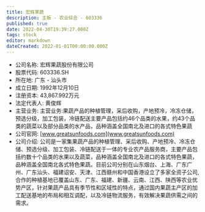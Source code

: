 ```yaml
---
title: 宏辉果蔬
description: 主板 - 农业综合 - 603336
published: true
date: 2022-04-30T19:39:27.000Z
tags: stock
editor: markdown
dateCreated: 2022-01-01T00:00:00.000Z
---
```


- 公司名称: 宏辉果蔬股份有限公司
- 股票代码: 603336.SH
- 所在地: 广东 - 汕头市
- 成立日期: 1992年12月10日
- 注册资本: 43,867.992万元
- 法定代表人: 黄俊辉
- 主营业务: 主营业务:果蔬产品的种植管理，采后收购，产地预冷，冷冻仓储，预选分级，加工包装，冷链配送主要产品包括约46个品类的水果，约43个品类的蔬菜以及部分品类的水产品，品种涵盖全国南北及进口的各式特色果蔬
- 公司官网: [www.greatsunfoods.com](www.greatsunfoods.com)
- 公司介绍: 公司是一家集果蔬产品的种植管理、采后收购、产地预冷、冷冻仓储、预选分级、加工包装、冷链配送于一体的专业农产品服务商，主要产品包括约数十个品类的水果以及蔬菜，品种涵盖全国南北及进口的各式特色果蔬，品种涵盖全国南北各式特色果蔬。目前公司分别在山东烟台、上海、广东广州、广东汕头、福建诏安、天津、江西赣州和中国香港设立了多家全资子公司,合作的种植基地已覆盖山东、广东、福建、新疆、云南、江西、陕西等农业优势产区，针对果蔬产品具有季节性和区域性的特点，通过国内果蔬主产区的加工配送基地的布局和相互调配，以及冷链物流服务，有效解决果蔬供需之间的需求。



